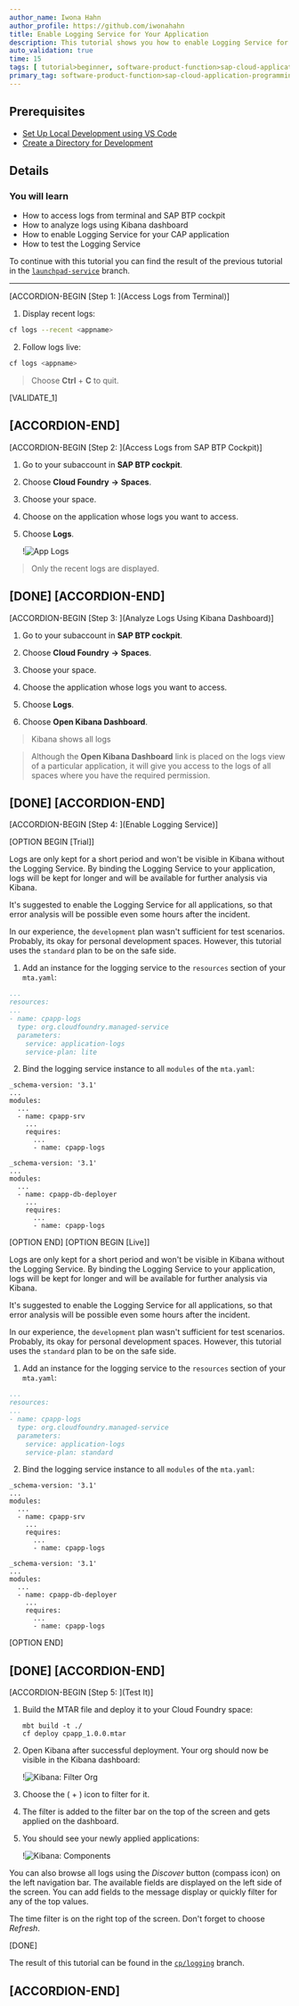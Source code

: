 ```yaml
---
author_name: Iwona Hahn
author_profile: https://github.com/iwonahahn
title: Enable Logging Service for Your Application
description: This tutorial shows you how to enable Logging Service for your application.
auto_validation: true
time: 15
tags: [ tutorial>beginner, software-product-function>sap-cloud-application-programming-model, topic>node-js, products>sap-business-technology-platform, products>sap-fiori]
primary_tag: software-product-function>sap-cloud-application-programming-model
---
```


## Prerequisites
 - [Set Up Local Development using VS Code](btp-app-set-up-local-development)
 - [Create a Directory for Development](btp-app-create-directory)

## Details
### You will learn
 - How to access logs from terminal and SAP BTP cockpit
 - How to analyze logs using Kibana dashboard
 - How to enable Logging Service for your CAP application
 - How to test the Logging Service


To continue with this tutorial you can find the result of the previous tutorial in the [`launchpad-service`](https://github.com/SAP-samples/cloud-cap-risk-management/tree/launchpad-service) branch.

---

[ACCORDION-BEGIN [Step 1: ](Access Logs from Terminal)]

1. Display recent logs:
  ```bash
  cf logs --recent <appname>
  ```

2. Follow logs live:
  ```bash
  cf logs <appname>
  ```

> Choose **Ctrl** + **C** to quit.

[VALIDATE_1]

[ACCORDION-END]
---
[ACCORDION-BEGIN [Step 2: ](Access Logs from SAP BTP Cockpit)]

1. Go to your subaccount in **SAP BTP cockpit**.

2. Choose **Cloud Foundry** **&rarr;** **Spaces**.

3. Choose your space.

4. Choose on the application whose logs you want to access.

5. Choose **Logs**.

    !![App Logs](cpapp-srv-logs.png)

> Only the recent logs are displayed.



[DONE]
[ACCORDION-END]
---
[ACCORDION-BEGIN [Step 3: ](Analyze Logs Using Kibana Dashboard)]

1. Go to your subaccount in **SAP BTP cockpit**.

2. Choose **Cloud Foundry** **&rarr;** **Spaces**.

3. Choose your space.

4. Choose the application whose logs you want to access.

5. Choose **Logs**.

6. Choose **Open Kibana Dashboard**.

> Kibana shows all logs

> Although the **Open Kibana Dashboard** link is placed on the logs view of a particular application, it will give you access to the logs of all spaces where you have the required permission.

[DONE]
[ACCORDION-END]
---
[ACCORDION-BEGIN [Step 4: ](Enable Logging Service)]

[OPTION BEGIN [Trial]]

Logs are only kept for a short period and won't be visible in Kibana without the Logging Service. By binding the Logging Service to your application, logs will be kept for longer and will be available for further analysis via Kibana.

It's suggested to enable the Logging Service for all applications, so that error analysis will be possible even some hours after the incident.

In our experience, the `development` plan wasn't sufficient for test scenarios. Probably, its okay for personal development spaces. However, this tutorial uses the `standard` plan to be on the safe side.

1. Add an instance for the logging service to the `resources` section of your `mta.yaml`:

```yaml hl_lines="4-9"
...
resources:
...
- name: cpapp-logs
  type: org.cloudfoundry.managed-service
  parameters:
    service: application-logs
    service-plan: lite
```

2. Bind the logging service instance to all `modules` of the `mta.yaml`:

<!-- cpes-file mta.yaml:$.modules[?(@.name=="cpapp-srv")].requires[?(@.name=="cpapp-logs")] -->
```YAML[9-9]
_schema-version: '3.1'
...
modules:
  ...
  - name: cpapp-srv
    ...
    requires:
      ...
      - name: cpapp-logs
```

<!-- cpes-file mta.yaml:$.modules[?(@.name=="cpapp-db-deployer")].requires[?(@.name=="cpapp-logs")] -->
```YAML[9-9]
_schema-version: '3.1'
...
modules:
  ...
  - name: cpapp-db-deployer
    ...
    requires:
      ...
      - name: cpapp-logs
```
[OPTION END]
[OPTION BEGIN [Live]]

Logs are only kept for a short period and won't be visible in Kibana without the Logging Service. By binding the Logging Service to your application, logs will be kept for longer and will be available for further analysis via Kibana.

It's suggested to enable the Logging Service for all applications, so that error analysis will be possible even some hours after the incident.

In our experience, the `development` plan wasn't sufficient for test scenarios. Probably, its okay for personal development spaces. However, this tutorial uses the `standard` plan to be on the safe side.

1. Add an instance for the logging service to the `resources` section of your `mta.yaml`:

```yaml hl_lines="4-9"
...
resources:
...
- name: cpapp-logs
  type: org.cloudfoundry.managed-service
  parameters:
    service: application-logs
    service-plan: standard
```

2. Bind the logging service instance to all `modules` of the `mta.yaml`:

<!-- cpes-file mta.yaml:$.modules[?(@.name=="cpapp-srv")].requires[?(@.name=="cpapp-logs")] -->
```YAML[9-9]
_schema-version: '3.1'
...
modules:
  ...
  - name: cpapp-srv
    ...
    requires:
      ...
      - name: cpapp-logs
```

<!-- cpes-file mta.yaml:$.modules[?(@.name=="cpapp-db-deployer")].requires[?(@.name=="cpapp-logs")] -->
```YAML[9-9]
_schema-version: '3.1'
...
modules:
  ...
  - name: cpapp-db-deployer
    ...
    requires:
      ...
      - name: cpapp-logs
```
[OPTION END]


[DONE]
[ACCORDION-END]
---
[ACCORDION-BEGIN [Step 5: ](Test It)]

1. Build the MTAR file and deploy it to your Cloud Foundry space:

    ```
    mbt build -t ./
    cf deploy cpapp_1.0.0.mtar
    ```

2. Open Kibana after successful deployment. Your org should now be visible in the Kibana dashboard:

    !![Kibana: Filter Org](kibana_filter_org.png)

3. Choose the ( &#x2B; ) icon to filter for it.

4. The filter is added to the filter bar on the top of the screen and gets applied on the dashboard.

5. You should see your newly applied applications:

    !![Kibana: Components](kibana_components.png)

You can also browse all logs using the *Discover* button (compass icon) on the left navigation bar.
The available fields are displayed on the left side of the screen. You can add fields to the message display or quickly filter for any of the top values.

The time filter is on the right top of the screen. Don't forget to choose *Refresh*.

[DONE]

The result of this tutorial can be found in the [`cp/logging`](https://github.com/SAP-samples/cloud-cap-risk-management/tree/cp/logging) branch.

[ACCORDION-END]
---